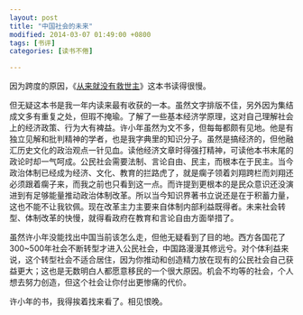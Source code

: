 ```yaml
---
layout: post
title: "中国社会的未来"
modified: 2014-03-07 01:49:00 +0800
tags: [书评]
categories: [读书不倦]

---
```


因为跨度的原因，《[从来就没有救世主]》这本书读得很慢。

但无疑这本书是我一年内读来最有收获的一本。虽然文字排版不佳，另外因为集结成文多有重复之处，但瑕不掩瑜。了解了一些基本经济学原理，这对自己理解社会上的经济政策、行为大有裨益。许小年虽然为文不多，但每每都颇有见地。他是有独立见解和批判精神的学者，也是我字典里的知识分子。虽然是搞经济的，但他融汇历史文化的政治观点一针见血。读他经济文章时得强打精神，可读他本书末尾的政论时却一气呵成。公民社会需要法制、言论自由、民主，而根本在于民主。当今政治体制已经成为经济、文化、教育的拦路虎了，就是瘸子领着刘翔跨栏而刘翔还必须跟着瘸子来，而我之前也只看到这一点。而许提到更根本的是民众意识还没演进到有足够能量推动政治体制改革。所以当今知识界著书立说还是在于积蓄力量，这也不能不让我钦佩。现在改革主力主要来自体制内部利益既得者。未来社会转型、体制改革的快慢，就得看政府在教育和言论自由方面举措了。 

虽然许小年没能找出中国当前该怎么走，但他无疑看到了目的地。西方各国花了300~500年社会不断转型才进入公民社会，中国路漫漫其修远兮。对个体利益来说，这个转型社会不适合居住，因为你推动和创造精力放在现有的公民社会自己获益更大；这也是无数明白人都愿意移民的一个很大原因。机会不均等的社会，个人想去努力创造，但这个社会让你付出更惨痛的代价。 

许小年的书，我得挨着找来看了。相见恨晚。 

[从来就没有救世主]: http://book.douban.com/subject/6427157/